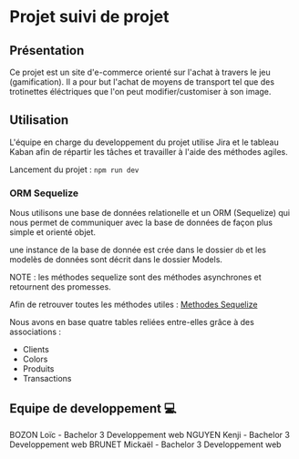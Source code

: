 # Projet suivi de projet

## Présentation

Ce projet est un site d'e-commerce orienté sur l'achat à travers le jeu (gamification). Il a pour but l'achat de moyens de transport tel que des trotinettes éléctriques que l'on peut modifier/customiser à son image.

## Utilisation

L'équipe en charge du developpement du projet utilise Jira et le tableau Kaban afin de répartir les tâches et travailler à l'aide des méthodes agiles.

Lancement du projet : `npm run dev`

### ORM Sequelize

Nous utilisons une base de données relationelle et un ORM (Sequelize) qui nous permet de communiquer avec la base de données de façon plus simple et orienté objet. 

une instance de la base de donnée est crée dans le dossier `db` et les modelès de données sont décrit dans le dossier Models.

NOTE : les méthodes sequelize sont des méthodes asynchrones et retournent des promesses.

Afin de retrouver toutes les méthodes utiles :
[Methodes Sequelize](https://dev.to/projectescape/the-comprehensive-sequelize-cheatsheet-3m1m)

Nous avons en base quatre tables reliées entre-elles grâce à des associations :
- Clients
- Colors
- Produits
- Transactions


## Equipe de developpement 💻

BOZON Loïc - Bachelor 3 Developpement web 
NGUYEN Kenji - Bachelor 3 Developpement web
BRUNET Mickaël - Bachelor 3 Developpement web



